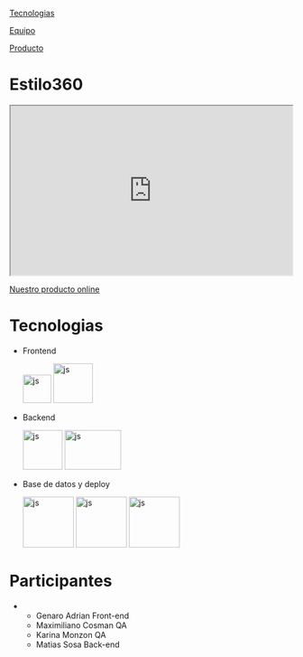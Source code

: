 
[Tecnologias](#tecnologias)

[Equipo](#participantes)

[Producto](#estilo360)

# Estilo360

<iframe width="500" height="300" src="https://youtu.be/fhN_aloUDS0?si=GiLTbnhZ-gxy2fND"  allowfullscreen></iframe>



[Nuestro producto online](https://main--beautiful-kitsune-cdc737.netlify.app/ecommerce)

# Tecnologias
* Frontend 

     <img src="https://res.cloudinary.com/deuesxnd0/image/upload/v1699033086/ulkmvkplclofretqxoan.png" alt="js" width="50" height="50">
     <img src="https://res.cloudinary.com/deuesxnd0/image/upload/v1699033283/ggvgg6rnldgmie3zynlu.png" alt="js" width="70" height="70">

* Backend

     <img src="https://res.cloudinary.com/deuesxnd0/image/upload/v1699033086/hofj2yzie2jfdpvrirgt.png" alt="js" width="70" height="70">
     <img src="https://res.cloudinary.com/deuesxnd0/image/upload/v1699033546/oopckqefqbyagykkcpdq.png" alt="js" width="100" height="70">

* Base de datos y deploy

    <img src="https://res.cloudinary.com/deuesxnd0/image/upload/v1699033925/pewrrvvsz0n0umckdf6v.png" alt="js" width="90" height="90">
    <img src="https://res.cloudinary.com/deuesxnd0/image/upload/v1699034016/mqqgv84m4tkjfivnx98w.png" alt="js" width="90" height="90">
    <img src="https://res.cloudinary.com/deuesxnd0/image/upload/v1699034118/brn5dnzwwjdmdlcnypli.png" alt="js" width="90" height="90">
    


# Participantes

* 
    - Genaro Adrian Front-end
    - Maximiliano Cosman QA
    - Karina Monzon QA
    - Matias Sosa Back-end


